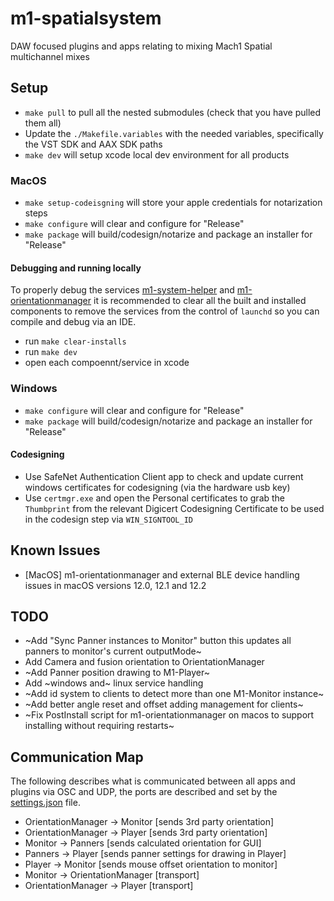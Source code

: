 # m1-spatialsystem
DAW focused plugins and apps relating to mixing Mach1 Spatial multichannel mixes

## Setup
- `make pull` to pull all the nested submodules (check that you have pulled them all)
- Update the `./Makefile.variables` with the needed variables, specifically the VST SDK and AAX SDK paths
- `make dev` will setup xcode local dev environment for all products

### MacOS
- `make setup-codeisgning` will store your apple credentials for notarization steps
- `make configure` will clear and configure for "Release"
- `make package` will build/codesign/notarize and package an installer for "Release"

#### Debugging and running locally
To properly debug the services [m1-system-helper](services/m1-system-helper) and [m1-orientationmanager](m1-orientationmanager) it is recommended to clear all the built and installed components to remove the services from the control of `launchd` so you can compile and debug via an IDE.

- run `make clear-installs`
- run `make dev`
- open each compoennt/service in xcode

### Windows
- `make configure` will clear and configure for "Release"
- `make package` will build/codesign/notarize and package an installer for "Release"

#### Codesigning
- Use SafeNet Authentication Client app to check and update current windows certificates for codesigning (via the hardware usb key)
- Use `certmgr.exe` and open the Personal certificates to grab the `Thumbprint` from the relevant Digicert Codesigning Certificate to be used in the codesign step via `WIN_SIGNTOOL_ID`

## Known Issues
- [MacOS] m1-orientationmanager and external BLE device handling issues in macOS versions 12.0, 12.1 and 12.2

## TODO
- ~Add "Sync Panner instances to Monitor" button this updates all panners to monitor's current outputMode~
- Add Camera and fusion orientation to OrientationManager
- ~Add Panner position drawing to M1-Player~
- Add ~windows and~ linux service handling
- ~Add id system to clients to detect more than one M1-Monitor instance~
- ~Add better angle reset and offset adding management for clients~
- ~Fix PostInstall script for m1-orientationmanager on macos to support installing without requiring restarts~

## Communication Map
The following describes what is communicated between all apps and plugins via OSC and UDP, the ports are described and set by the [settings.json](m1-orientationmanager/Resources/settings.json) file.

- OrientationManager -> Monitor [sends 3rd party orientation]
- OrientationManager -> Player [sends 3rd party orientation]
- Monitor -> Panners [sends calculated orientation for GUI]
- Panners -> Player [sends panner settings for drawing in Player]
- Player -> Monitor [sends mouse offset orientation to monitor]
- Monitor -> OrientationManager [transport]
- OrientationManager -> Player [transport]
